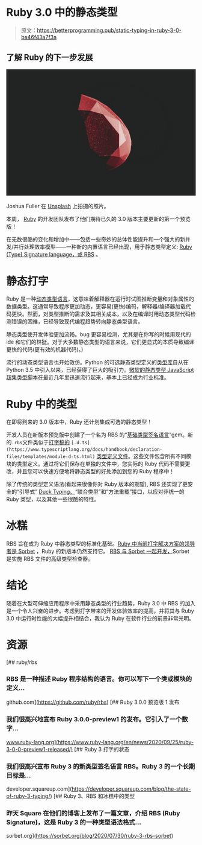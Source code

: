 # Ruby 3.0 中的静态类型

> 原文：<https://betterprogramming.pub/static-typing-in-ruby-3-0-ba46f43a7f3a>

## 了解 Ruby 的下一步发展

![](img/70b5897ef047dc10425f446b2bebac7f.png)

Joshua Fuller 在 [Unsplash](https://unsplash.com?utm_source=medium&utm_medium=referral) 上拍摄的照片。

本周， [Ruby](https://www.ruby-lang.org/en/) 的开发团队发布了他们期待已久的 3.0 版本主要更新的第一个预览版！

在无数很酷的变化和增加中——包括一些奇妙的总体性能提升和一个强大的新并发/并行处理效率模型——一种新的内置语言已经出现，用于静态类型定义: [Ruby (Type) Signature language，或 RBS](https://github.com/ruby/rbs) 。

# 静态打字

Ruby 是一种[动态类型语言](https://en.wikipedia.org/wiki/Type_system#Static_and_dynamic_type_checking_in_practice)，这意味着解释器在运行时试图推断变量和对象属性的数据类型。这通常导致程序更加动态，更容易(更快)编码，解释器/编译器加载代码更快。然而，对类型推断的需求及其相关成本，以及在编译时用动态类型代码检测错误的困难，已经导致现代编程趋势转向静态类型语言。

静态类型使开发体验更加流畅。bug 更容易检测，尤其是在你写的时候用现代的 ide 和它们的林挺。对于大多数静态类型的语言来说，它们更显式的本质导致编译更快的代码(更有效的机器代码)。)

流行的动态类型语言也开始效仿。Python 的可选静态类型定义的[类型库](https://docs.python.org/3/library/typing.html)自从在 Python 3.5 中引入以来，已经获得了巨大的吸引力。[微软的静态类型 JavaScript 超集类型脚本](https://www.typescriptlang.org/)在最近几年里迅速流行起来，基本上已经成为行业标准。

# Ruby 中的类型

在即将到来的 3.0 版本中，Ruby 还计划集成可选的静态类型！

开发人员在新版本预览版中创建了一个名为 RBS 的“[基础类型签名语言](https://developer.squareup.com/blog/the-state-of-ruby-3-typing/)”gem。新的`.rbs`文件类似于[打字稿的](https://www.typescriptlang.org/docs/handbook/declaration-files/templates/module-d-ts.html) `[.d.ts](https://www.typescriptlang.org/docs/handbook/declaration-files/templates/module-d-ts.html)` [类型定义文件](https://www.typescriptlang.org/docs/handbook/declaration-files/templates/module-d-ts.html)。这些文件包含所有不同模块的类型定义。通过将它们保存在单独的文件中，您实际的 Ruby 代码不需要更改，并且您可以快速方便地将静态类型的好处添加到您的 Ruby 程序中！

除了传统的类型定义语法(看起来很像你对 Ruby 版本的期望), RBS 还实现了更安全的“引导式” [Duck Typing、](https://en.wikipedia.org/wiki/Duck_typing)“联合类型”和“方法重载”接口，以应对非统一的 Ruby 类型，以及其他一些很酷的特性。

# 冰糕

RBS 旨在成为 Ruby 中静态类型的标准化基础。[Ruby 中当前打字解决方案的领导者是 Sorbet](https://sorbet.org/) ，Ruby 的新版本仍然支持它。 [RBS 与 Sorbet 一起开发，](https://sorbet.org/blog/2020/07/30/ruby-3-rbs-sorbet)Sorbet 是实施 RBS 文件的高级类型检查器。

# 结论

随着在大型可伸缩应用程序中采用静态类型的行业趋势，Ruby 3.0 中 RBS 的加入是一个令人兴奋的进步。考虑到打字带来的开发体验效率的提高，并将其与 Ruby 3.0 中运行时性能的大幅提升相结合，我认为 Ruby 在软件行业的前景非常光明。

# 资源

[](https://github.com/ruby/rbs) [## ruby/rbs

### RBS 是一种描述 Ruby 程序结构的语言。你可以写下一个类或模块的定义…

github.com](https://github.com/ruby/rbs)  [## Ruby 3.0.0 预览版 1 发布

### 我们很高兴地宣布 Ruby 3.0.0-preview1 的发布。它引入了一个数字…

www.ruby-lang.org](https://www.ruby-lang.org/en/news/2020/09/25/ruby-3-0-0-preview1-released/) [](https://developer.squareup.com/blog/the-state-of-ruby-3-typing/) [## Ruby 3 打字的状态

### 我们很高兴宣布 Ruby 3 的新类型签名语言 RBS。Ruby 3 的一个长期目标是…

developer.squareup.com](https://developer.squareup.com/blog/the-state-of-ruby-3-typing/) [](https://sorbet.org/blog/2020/07/30/ruby-3-rbs-sorbet) [## Ruby 3、RBS 和冰糕中的类型

### 昨天 Square 在他们的博客上发布了一篇文章，介绍 RBS (Ruby Signature)，这是 Ruby 3 的一种类型语法格式…

sorbet.org](https://sorbet.org/blog/2020/07/30/ruby-3-rbs-sorbet)